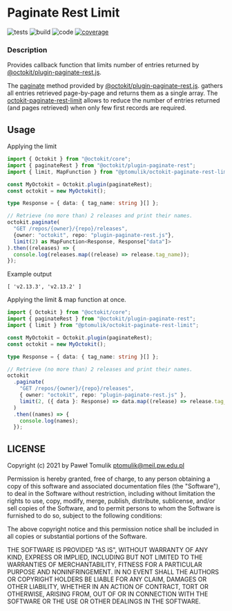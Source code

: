# Paginate Rest Limit

![tests](https://github.com/ptomulik/octokit-paginate-rest-limit/workflows/Tests/badge.svg?branch=master)
![build](https://github.com/ptomulik/octokit-paginate-rest-limit/workflows/Build/badge.svg?branch=master)
![code](https://github.com/ptomulik/octokit-paginate-rest-limit/workflows/Code%20Quality/badge.svg?branch=master)
[![coverage](https://coveralls.io/repos/github/ptomulik/octokit-paginate-rest-limit/badge.svg?branch=master)](https://coveralls.io/github/ptomulik/octokit-paginate-rest-limit?branch=master)

### Description

Provides callback function that limits number of entries returned by
[@octokit/plugin-paginate-rest.js](https://github.com/octokit/plugin-paginate-rest.js).

The [paginate](https://github.com/octokit/plugin-paginate-rest.js#octokitpaginate)
method provided by [@octokit/plugin-paginate-rest.js](https://github.com/octokit/plugin-paginate-rest.js).
gathers all entries retrieved page-by-page and returns them as a single
array. The [octokit-paginate-rest-limit](https://github.com/ptomulik/octokit-paginate-rest-limit)
allows to reduce the number of entries returned (and pages retrieved) when
only few first records are required.

## Usage

Applying the limit

```typescript
import { Octokit } from "@octokit/core";
import { paginateRest } from "@octokit/plugin-paginate-rest";
import { limit, MapFunction } from "@ptomulik/octokit-paginate-rest-limit";

const MyOctokit = Octokit.plugin(paginateRest);
const octokit = new MyOctokit();

type Response = { data: { tag_name: string }[] };

// Retrieve (no more than) 2 releases and print their names.
octokit.paginate(
  "GET /repos/{owner}/{repo}/releases",
  {owner: "octokit", repo: "plugin-paginate-rest.js"},
  limit(2) as MapFunction<Response, Response["data"]>
).then((releases) => {
  console.log(releases.map((release) => release.tag_name));
});
```

Example output

```console
[ 'v2.13.3', 'v2.13.2' ]
```

Applying the limit & map function at once.

```typescript
import { Octokit } from "@octokit/core";
import { paginateRest } from "@octokit/plugin-paginate-rest";
import { limit } from "@ptomulik/octokit-paginate-rest-limit";

const MyOctokit = Octokit.plugin(paginateRest);
const octokit = new MyOctokit();

type Response = { data: { tag_name: string }[] };

// Retrieve (no more than) 2 releases and print their names.
octokit
  .paginate(
    "GET /repos/{owner}/{repo}/releases",
    { owner: "octokit", repo: "plugin-paginate-rest.js" },
    limit(2, ({ data }: Response) => data.map((release) => release.tag_name))
  )
  .then((names) => {
    console.log(names);
  });
```



## LICENSE

Copyright (c) 2021 by Paweł Tomulik <ptomulik@meil.pw.edu.pl>

Permission is hereby granted, free of charge, to any person obtaining a copy of
this software and associated documentation files (the "Software"), to deal in
the Software without restriction, including without limitation the rights to
use, copy, modify, merge, publish, distribute, sublicense, and/or sell copies
of the Software, and to permit persons to whom the Software is furnished to do
so, subject to the following conditions:

The above copyright notice and this permission notice shall be included in all
copies or substantial portions of the Software.

THE SOFTWARE IS PROVIDED "AS IS", WITHOUT WARRANTY OF ANY KIND, EXPRESS OR
IMPLIED, INCLUDING BUT NOT LIMITED TO THE WARRANTIES OF MERCHANTABILITY,
FITNESS FOR A PARTICULAR PURPOSE AND NONINFRINGEMENT. IN NO EVENT SHALL THE
AUTHORS OR COPYRIGHT HOLDERS BE LIABLE FOR ANY CLAIM, DAMAGES OR OTHER
LIABILITY, WHETHER IN AN ACTION OF CONTRACT, TORT OR OTHERWISE, ARISING FROM,
OUT OF OR IN CONNECTION WITH THE SOFTWARE OR THE USE OR OTHER DEALINGS IN THE
SOFTWARE.
